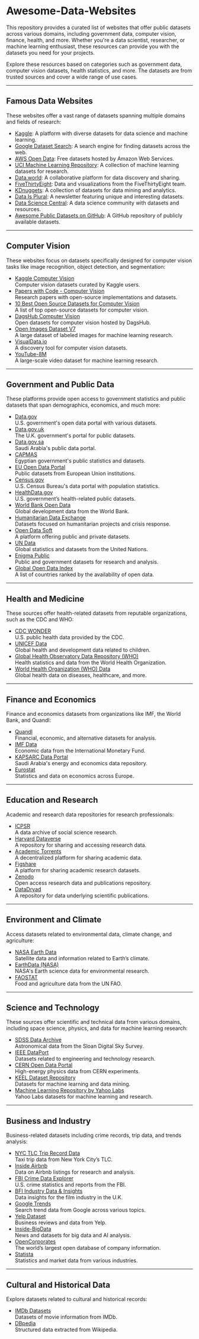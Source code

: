 # Awesome-Data-Websites

This repository provides a curated list of websites that offer public datasets across various domains, including government data, computer vision, finance, health, and more. Whether you're a data scientist, researcher, or machine learning enthusiast, these resources can provide you with the datasets you need for your projects.

Explore these resources based on categories such as government data, computer vision datasets, health statistics, and more. The datasets are from trusted sources and cover a wide range of use cases.

---

## Famous Data Websites
These websites offer a vast range of datasets spanning multiple domains and fields of research:
- [Kaggle](https://www.kaggle.com/): A platform with diverse datasets for data science and machine learning.
- [Google Dataset Search](https://datasetsearch.research.google.com/): A search engine for finding datasets across the web.
- [AWS Open Data](https://registry.opendata.aws/): Free datasets hosted by Amazon Web Services.
- [UCI Machine Learning Repository](https://archive.ics.uci.edu/): A collection of machine learning datasets for research.
- [Data.world](https://data.world/): A collaborative platform for data discovery and sharing.
- [FiveThirtyEight](https://projects.fivethirtyeight.com/polls/): Data and visualizations from the FiveThirtyEight team.
- [KDnuggets](https://www.kdnuggets.com/datasets/index.html): A collection of datasets for data mining and analytics.
- [Data Is Plural](https://www.data-is-plural.com/): A newsletter featuring unique and interesting datasets.
- [Data Science Central](https://www.datasciencecentral.com/): A data science community with datasets and resources.
- [Awesome Public Datasets on GitHub](https://github.com/awesomedata/awesome-public-datasets): A GitHub repository of publicly available datasets.

---

## Computer Vision
These websites focus on datasets specifically designed for computer vision tasks like image recognition, object detection, and segmentation:
- [Kaggle Computer Vision](https://www.kaggle.com/datasets?sort=votes&tags=13207-Computer+Vision)  
  Computer vision datasets curated by Kaggle users.
- [Papers with Code - Computer Vision](https://paperswithcode.com/area/computer-vision)  
  Research papers with open-source implementations and datasets.
- [10 Best Open Source Datasets for Computer Vision](https://medium.com/cvat-ai/10-best-open-source-datasets-for-computer-vision-in-2024-9b7ae7006180)  
  A list of top open-source datasets for computer vision.
- [DagsHub Computer Vision](https://dagshub.com/datasets/computer-vision/)  
  Open datasets for computer vision hosted by DagsHub.
- [Open Images Dataset V7](https://storage.googleapis.com/openimages/web/index.html)  
  A large dataset of labeled images for machine learning research.
- [VisualData.io](https://visualdata.io/discovery)  
  A discovery tool for computer vision datasets.
- [YouTube-8M](https://research.google.com/youtube8m/)  
  A large-scale video dataset for machine learning research.

---

## Government and Public Data
These platforms provide open access to government statistics and public datasets that span demographics, economics, and much more:
- [Data.gov](https://data.gov/)  
  U.S. government's open data portal with various datasets.
- [Data.gov.uk](https://www.data.gov.uk/)  
  The U.K. government's portal for public datasets.
- [Data.gov.sa](https://data.gov.sa/ar)  
  Saudi Arabia's public data portal.
- [CAPMAS](https://www.capmas.gov.eg/)  
  Egyptian government's public statistics and datasets.
- [EU Open Data Portal](https://data.europa.eu/en)  
  Public datasets from European Union institutions.
- [Census.gov](https://www.census.gov/data.html)  
  U.S. Census Bureau's data portal with population statistics.
- [HealthData.gov](https://healthdata.gov/browse)  
  U.S. government’s health-related public datasets.
- [World Bank Open Data](https://data.worldbank.org/)  
  Global development data from the World Bank.
- [Humanitarian Data Exchange](https://data.humdata.org/dataset)  
  Datasets focused on humanitarian projects and crisis response.
- [Open Data Soft](https://www.opendatasoft.com/)  
  A platform offering public and private datasets.
- [UN Data](http://data.un.org/)  
  Global statistics and datasets from the United Nations.
- [Enigma Public](https://public.enigma.com/)  
  Public and government datasets for research and analysis.
- [Global Open Data Index](https://index.okfn.org/)  
  A list of countries ranked by the availability of open data.

---

## Health and Medicine
These sources offer health-related datasets from reputable organizations, such as the CDC and WHO:
- [CDC WONDER](https://wonder.cdc.gov/)  
  U.S. public health data provided by the CDC.
- [UNICEF Data](https://data.unicef.org/)  
  Global health and development data related to children.
- [Global Health Observatory Data Repository (WHO)](https://www.who.int/data/gho)  
  Health statistics and data from the World Health Organization.
- [World Health Organization (WHO) Data](https://www.who.int/data)  
  Global health data on diseases, healthcare, and more.

---

## Finance and Economics
Finance and economics datasets from organizations like IMF, the World Bank, and Quandl:
- [Quandl](https://data.nasdaq.com/publishers/QDL)  
  Financial, economic, and alternative datasets for analysis.
- [IMF Data](https://www.imf.org/en/Data)  
  Economic data from the International Monetary Fund.
- [KAPSARC Data Portal](https://datasource.kapsarc.org/pages/home/)  
  Saudi Arabia's energy and economics data repository.
- [Eurostat](https://ec.europa.eu/eurostat)  
  Statistics and data on economics across Europe.

---

## Education and Research
Academic and research data repositories for research professionals:
- [ICPSR](https://www.icpsr.umich.edu/web/pages/)  
  A data archive of social science research.
- [Harvard Dataverse](https://dataverse.harvard.edu/)  
  A repository for sharing and accessing research data.
- [Academic Torrents](https://academictorrents.com/)  
  A decentralized platform for sharing academic data.
- [Figshare](https://figshare.com/)  
  A platform for sharing academic research datasets.
- [Zenodo](https://zenodo.org/)  
  Open access research data and publications repository.
- [DataDryad](https://datadryad.org/)  
  A repository for data underlying scientific publications.

---

## Environment and Climate
Access datasets related to environmental data, climate change, and agriculture:
- [NASA Earth Data](https://www.earthdata.nasa.gov/)  
  Satellite data and information related to Earth’s climate.
- [EarthData (NASA)](https://www.earthdata.nasa.gov/)  
  NASA's Earth science data for environmental research.
- [FAOSTAT](https://www.fao.org/faostat/en/#home)  
  Food and agriculture data from the UN FAO.

---

## Science and Technology
These sources offer scientific and technical data from various domains, including space science, physics, and data for machine learning research:
- [SDSS Data Archive](https://cas.sdss.org/dr18/)  
  Astronomical data from the Sloan Digital Sky Survey.
- [IEEE DataPort](https://ieee-dataport.org/datasets)  
  Datasets related to engineering and technology research.
- [CERN Open Data Portal](https://opendata.cern.ch/)  
  High-energy physics data from CERN experiments.
- [KEEL Dataset Repository](https://sci2s.ugr.es/keel/datasets.php)  
  Datasets for machine learning and data mining.
- [Machine Learning Repository by Yahoo Labs](https://webscope.sandbox.yahoo.com/)  
  Yahoo Labs datasets for machine learning and research.

---

## Business and Industry
Business-related datasets including crime records, trip data, and trends analysis:
- [NYC TLC Trip Record Data](https://www.nyc.gov/site/tlc/about/tlc-trip-record-data.page)  
  Taxi trip data from New York City’s TLC.
- [Inside Airbnb](https://insideairbnb.com/get-the-data/)  
  Data on Airbnb listings for research and analysis.
- [FBI Crime Data Explorer](https://cde.ucr.cjis.gov/)  
  U.S. crime statistics and reports from the FBI.
- [BFI Industry Data & Insights](https://www.bfi.org.uk/industry-data-insights)  
  Data insights for the film industry in the U.K.
- [Google Trends](https://trends.google.com/trends/)  
  Search trend data from Google across various topics.
- [Yelp Dataset](https://www.yelp.com/dataset)  
  Business reviews and data from Yelp.
- [Inside-BigData](https://insideainews.com/)  
  News and datasets for big data and AI analysis.
- [OpenCorporates](https://opencorporates.com/)  
  The world’s largest open database of company information.
- [Statista](https://www.statista.com/)  
  Statistics and market data from various industries.

---

## Cultural and Historical Data
Explore datasets related to cultural and historical records:
- [IMDb Datasets](https://datasets.imdbws.com/)  
  Datasets of movie information from IMDb.
- [DBpedia](https://wiki.dbpedia.org/)  
  Structured data extracted from Wikipedia.
